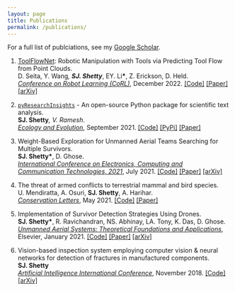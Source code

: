 ```yaml
---
layout: page
title: Publications
permalink: /publications/
---
```


For a full list of publciations, see my [Google Scholar](https://scholar.google.com/citations?user=Fs5XGDQAAAAJ).

1. <a title='ToolFlowNet' target = "_blank" class="links" href='https://sites.google.com/view/point-cloud-policy/home'>ToolFlowNet</a>: Robotic Manipulation with Tools via Predicting Tool Flow from Point Clouds.  
D. Seita, Y. Wang<b><span class="star">*</span></b>, <b>SJ. Shetty</b><b><span class="star">*</span></b>, EY. Li<b><span class="star">*</span></b>, Z. Erickson, D. Held.  
 <a title="CoRL 2022 Paper" target="_blank" class="links" href="https://corl2022.org/"><i>Conference on Robot Learning (CoRL)</i></a>, December 2022. <a title="TFN" href="https://github.com/DanielTakeshi/softagent_tfn" class="links" target="_blank">[Code]</a> <a title="Seita2022" href="https://sites.google.com/view/point-cloud-policy/home" class="links" target="_blank">[Paper]</a> <a title="Seita2022 arXiv" href="https://arxiv.org/abs/2211.09006" class="links" target="_blank">[arXiv]</a>

2. <a title='pyResearchInsights' target = "_blank" class="links" href='https://pypi.org/project/pyResearchInsights'>`pyResearchInsights`</a> - An open-source Python package for scientific text analysis.  
<b>SJ. Shetty</b><b><span class="star">*</span></b>, V. Ramesh<b><span class="star">*</span></b>.  
<a title="Methods" target="_blank" class="links" href="https://onlinelibrary.wiley.com/journal/20457758"><i>Ecology and Evolution</i></a>, September 2021. <a title="pyResearchInsights" href="https://github.com/SarthakJShetty/pyResearchInsights" class="links" target="_blank">[Code]</a> <a title='pyResearchInsights' target = "_blank" class="links" href='https://pypi.org/project/pyResearchInsights'>[PyPi]</a> <a class = "links" title = "EcoEvol2021" href = "https://onlinelibrary.wiley.com/doi/10.1002/ece3.8098" target="_blank">[Paper]</a>

3. Weight-Based Exploration for Unmanned Aerial Teams Searching for Multiple Survivors.  
<b>SJ. Shetty</b><b><span class="star">*</span></b>, D. Ghose.  
<a title="CONECCT 2021" target="_blank" class="links" href="https://ieee-conecct.org/"><i>International Conference on Electronics, Computing and Communication Technologies, 2021</i></a>, July 2021. <a title="Weight" href="https://github.com/SarthakJShetty/Weight" class="links" target="_blank">[Code]</a> <a title="CONECCT 2021" href="https://ieeexplore.ieee.org/document/9622590" class="links" target="_blank">[Paper]</a> <a title="CONECCT2021" class="links" href="https://arxiv.org/abs/2012.11131" target="_blank">[arXiv]</a>

4. The threat of armed conflicts to terrestrial mammal and bird species.  
U. Mendiratta, A. Osuri, <b>SJ. Shetty</b>, A. Harihar.  
<i><a title="Conservation Letters" href="https://conbio.onlinelibrary.wiley.com/journal/1755263x" target="_blank" class="links">Conservation Letters</a></i>, May 2021. <a title="Red" href="https://github.com/SarthakJShetty/Red" target="_blank" class="links">[Code]</a> <a class = "links" title = "ConnLetters2020" href = "https://conbio.onlinelibrary.wiley.com/doi/pdf/10.1111/conl.12815" target="_blank">[Paper]</a>

5. Implementation of Survivor Detection Strategies Using Drones.  
<b>SJ. Shetty</b><b><span class="star">*</span></b>, R. Ravichandran, NS. Abhinay, LA. Tony, K. Das, D. Ghose.  
<a title="Elsevier Book" target="_blank" class="links" href="https://www.sciencedirect.com/book/9780128202760/unmanned-aerial-systems"><i>Unmanned Aerial Systems: Theoretical Foundations and Applications</i></a>, Elsevier, January 2021. <a title="Weight" href="https://github.com/SarthakJShetty/Weight" class="links" target="_blank">[Code]</a> <a title="Shetty2020 Elsevier" href="https://www.sciencedirect.com/science/article/pii/B9780128202760000236" class="links" target="_blank">[Paper]</a> <a title="Shetty2020 arXiv" href="https://arxiv.org/abs/2003.12559" class="links" target="_blank">[arXiv]</a>

6. Vision-based inspection system employing computer vision & neural networks for detection of fractures in manufactured components.  
<b>SJ. Shetty</b>  
<i><a title="A2IC 2018" class="links" href="https://premc.org/conferences/a2ic2018/" target="_blank">Artificial Intelligence International Conference</a></i>, November 2018. <a title="Fracture" href="https://github.com/SarthakJShetty/Fracture" class="links" target="_blank">[Code]</a> <a title="A2ICShetty2018" class="links" href="https://arxiv.org/abs/1901.08864" target="_blank">[arXiv]</a>